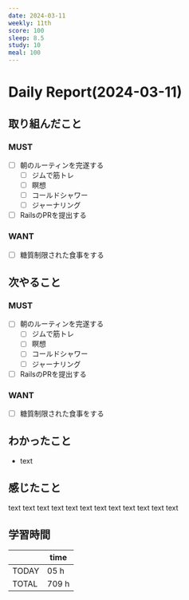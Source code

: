 ```yaml
---
date: 2024-03-11
weekly: 11th
score: 100
sleep: 8.5
study: 10
meal: 100
---
```

# Daily Report(2024-03-11)
## 取り組んだこと
### MUST
- [ ] 朝のルーティンを完遂する
	- [ ] ジムで筋トレ
	- [ ] 瞑想
	- [ ] コールドシャワー
	- [ ] ジャーナリング
- [ ] RailsのPRを提出する
### WANT
- [ ] 糖質制限された食事をする
## 次やること
### MUST
- [ ] 朝のルーティンを完遂する
	- [ ] ジムで筋トレ
	- [ ] 瞑想
	- [ ] コールドシャワー
	- [ ] ジャーナリング
- [ ] RailsのPRを提出する
### WANT
- [ ] 糖質制限された食事をする
## わかったこと
- text
## 感じたこと
text text text text text text text text text text text text
## 学習時間
|       | time  | 
| ----- | ----- |
| TODAY | 05 h   |
| TOTAL | 709 h |